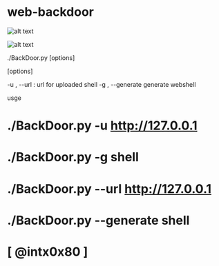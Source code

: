 # web-backdoor




![alt text](https://github.com/cyberheartmi9/web-backdoor/blob/master/web1.PNG)

![alt text](https://github.com/cyberheartmi9/web-backdoor/blob/master/web2.PNG)


                                                                  
                                                                  
./BackDoor.py [options]

[options]

-u    ,   --url   :         url for uploaded shell
-g    , --generate          generate webshell


 usge                                          
# ./BackDoor.py -u http://127.0.0.1
# ./BackDoor.py -g shell
# ./BackDoor.py --url http://127.0.0.1
# ./BackDoor.py --generate shell
# [ @intx0x80 ]


